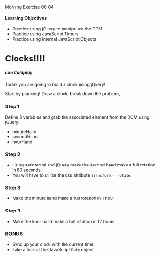 Morning Exercise 08-04

#### Learning Objectives
- Practice using jQuery to manipulate the DOM
- Practice using JavaScript Timers
- Practice using internal JavaScript Objects

# Clocks!!!!
##### cue Coldplay

Today you are going to build a clock using jQuery!

Start by planning! Draw a clock, break down the problem,

### Step 1
Define 3 variables and grab the associated element from the DOM using jQuery:
- minuteHand
- secondHand
- hourHand

### Step 2
- Using setInterval and jQuery make the second hand make a full rotation in 60 seconds.
- You will have to utilize the css attribute `transform - rotate`.

### Step 3
- Make the minute hand make a full rotation in 1 hour

### Step 3
- Make the hour hand make a full rotation in 12 hours

### BONUS
- Sync up your clock with the current time.
- Take a look at the JavaScript `Date` object
